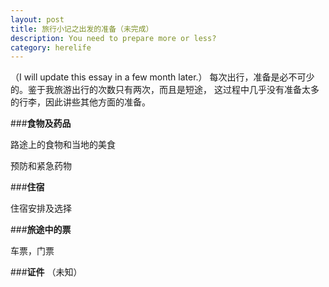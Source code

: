 ```yaml
---
layout: post
title: 旅行小记之出发的准备（未完成）
description: You need to prepare more or less?
category: herelife
---
```


（I will update this essay in a few month later.）
每次出行，准备是必不可少的。鉴于我旅游出行的次数只有两次，而且是短途，
这过程中几乎没有准备太多的行李，因此讲些其他方面的准备。

###**食物及药品**

路途上的食物和当地的美食

预防和紧急药物

###**住宿**

住宿安排及选择

###**旅途中的票**

车票，门票

###**证件**
（未知）

